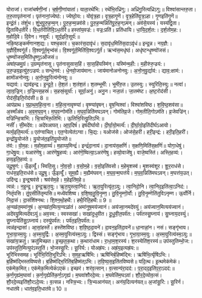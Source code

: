 

  
योराजा॑। राजा॑चर्षणी॒नां। च॒र्ष॒णी॒णांयाता॑। याता॒रथे॑भि:। रथे॑भि॒रध्रि॑गु:। अध्रि॑गु॒रित्यध्रि॑ऽगु:॥ विश्वा॑सान्तरु॒ता। त॒रु॒तापृत॑नानां। पृत॑नानां॒ज्येष्ठ॑:। ज्येष्ठो॒य:। योवृ॑त्र॒हा। वृ॒त्र॒हागृ॒णॆ। वृ॒त्र॒हेति॑वृ॒त्र॒ऽहा। गृ॒णइति॑गृ॒णॆ॥  
इन्द्रं॒तं। तंशुं॑भ। शुं॒भ॒पु॒रु॒ह॒न्म॒न्। पु॒रु॒ह॒न्म॒न्नव॑से। पु॒रु॒ह॒न्मन्निति॑पु॒रु॒ह॒न्ऽमन्। अव॑से॒यस्य॑। यस्य॑द्वि॒ता। द्वि॒तावि॑ध॒र्तरि॑। वि॒ध॒र्तरीति॑वि॒ऽध॒र्तरि॑॥ हस्ता॑य॒वज्र॑:। वज्र॒:प्रति॑। प्रति॑धायि। धा॒यि॒द॒र्श॒त:। द॒र्श॒तोम॒ह:। म॒होदि॒वे। दि॒वेन। नसूर्य॑:। सूर्य॒इति॒सूर्य॑:॥  
नकि॒ष्ठङ्कर्म॑णानश॒द्य:। यश्च॒कार॑। च॒कार॑स॒दावृ॑धं। स॒दावृ॑ध॒मिति॑स॒दाऽवृ॑धं॥ इन्द्र॒न्न। नय॒ज्ञै:। य॒ज्ञैर्वि॒श्वगू॑र्तं। वि॒श्वगू॑र्त॒मृभ्व॑सं। वि॒श्वगू॑र्त॒मिति॑वि॒श्वऽगू॑र्तं। ऋभ्व॑स॒मधृ॑ष्ठं। अधृ॑ष्टन्धृ॒ष्ण्वो॑जसं। धृ॒ष्ण्वो॑जस॒मिति॑धृ॒ष्णुऽओ॑जसं॥  
अषा॑ह्ळमु॒ग्रं। उ॒ग्रम्पृत॑नासु। पृत॑नासुसास॒हिं। सा॒स॒हिंयस्मि॑न्। यस्मि॑न्म॒ही:। म॒हीरु॑रु॒ज्रय॑:। उ॒रु॒ज्रय॒इत्यु॑रु॒ऽज्रय॑:॥ सन्धे॒नव॑:। धे॒नवो॒जाय॑मान:। जाय॑मानोअनोनवु:। अ॒नो॒न॒वु॒र्द्याव॑:। द्याव॒:क्षाम॑:। क्षामो॑अनोनवु:। अ॒नो॒न॒वु॒रित्य॑नोनवु:॥  
यद्याव॑:। द्याव॑इन्द्र। इ॒न्द्र॒ते॒। ते॒श॒तं। श॒तंश॒तं। श॒तम्भूमी॑:। भूमी॑रु॒त। उ॒तस्यु:। स्युरिति॒स्यु:॥ नत्वा॑। त्वा॒व॒ज्रि॒न्। व॒ज्रि॒न्त्स॒हस्रं॑। स॒हस्रं॒सूर्या॑:। सूर्या॒अनु॑। अनु॒न। नजा॒तं। जा॒तम॑ष्ट। अ॒ष्ट॒रोद॑सी। रोद॑सी॒इति॒रोद॑सी॥ 8 ॥  
आप॑प्राथ। प॒प्रा॒थ॒म॒हि॒त्व॒ना। म॒हि॒त्व॒नावृष्ण्या॑। वृष्ण्या॑वृषन्। वृ॒ष॒न्विश्वा॑। विश्वा॑शविष्ठ। श॒वि॒ष्ठ॒शव॑सा॥ अ॒स्माँअ॑व। अ॒व॒म॒घ॒व॒न्। म॒घ॒व॒न्गोम॑ति। म॒घ॒व॒न्निति॑मघऽवन्। गोम॑तिव्र॒जे। गोम॒तीति॒गोऽम॑ति। व्र॒जेवज्रि॑न्। वज्रि॑न्चि॒त्राभि॑:। चि॒त्राभि॑रू॒तिभि॑:। ऊ॒तिभि॒रित्यू॒तिऽभि॑:॥  
नसीं॑। सी॒मदे॑व:। अदे॑वआपत्। आ॒प॒दिषं॑। इषं॑दीर्घायो। दी॒र्घा॒यो॒मर्त्य॑:। दी॒र्घा॒यो॒इति॑दीर्घऽआयो। मर्त्य॒इति॒मर्त्य॑:॥ एत॑ग्वाचित्। एत॒ग्वेत्येत॑ऽग्वा। चि॒द्य:। यओज॑से। ओज॑से॒हरी॑। हरी॒इन्द्र॑:। हरी॒इति॒हरी॑। इन्द्रो॑यु॒योज॑ते। यु॒योज॑त॒इति॑यु॒योज॑ते॥  
तंव॑:। वो॒म॒ह:। म॒होम॒हाय्यं॑। म॒हाय्य॒मिन्द्रं॑। इन्द्रं॑दा॒नाय॑। दा॒नाय॑स॒क्षणिं॑। स॒क्षणि॒मिति॑स॒क्षणिं॑॥ योगा॒धेषु॑। गा॒धेषु॒य:। यआर॑णॆषु। आर॑णॆषु॒हव्य॑:। आर॑णॆ॒ष्वित्या॒ऽअर॑णॆषु। हव्यो॒वाजे॑षु। वाजे॒ष्वस्ति॑। अस्ति॒हव्य॑:। हव्य॒इति॒हव्य॑:॥  
उदू॒षुण॑:। ऊँ॒इत्यूँ॑। स्विति॒सु। नो॒व॒सो॒। व॒सो॒म॒हे। व॒सो॒इति॑वसो। म॒हेमृ॒शस्व॑। मृ॒शस्व॑शूर। शू॒र॒राध॑से। राध॑स॒इति॒राध॑से॥ उदू॒षु। ऊँ॒इत्यूँ॑। सुम॒ह्यै। म॒ह्यैम॑घवन्। म॒घ॒व॒न्म॒घत्त॑ये। म॒घ॒व॒न्निति॑मघऽवन्। म॒घत्त॑य॒उत्। उदि॑न्द्र। इ॒न्द्र॒श्रव॑से। श्रव॑सेम॒हे। म॒हेइति॑म॒हे॥  
त्वन्न॑:। न॒इ॒न्द्र॒। इ॒न्द्र॒ऋ॒त॒यु:। ऋ॒त॒युस्त्वा॒निद॑:। ऋ॒त॒युरित्यृ॑त॒ऽयु:। त्वा॒निदो॒नि। त्वा॒निद॒इति॑त्वा॒ऽनिद॑:। नितृं॑पसि। तृं॒प॒सीति॑तृम्पसि॥ मध्ये॑वशिष्व। व॒शि॒ष्व॒तु॒वि॒नृ॒म्ण॒। तु॒वि॒नृ॒म्णॊ॒र्वो:। तु॒वि॒नृ॒म्णॆति॑तुविऽनृम्ण। ऊ॒र्वोर्नि। निदा॒सं। दा॒संशि॑श्नथ:। शि॒श्न॒थो॒हथै॑:। हथै॒रिति॒हथै॑:॥ 9 ॥  
अ॒न्यव्र॑त॒ममा॑नुषं। अ॒न्यव्र॑त॒मित्य॒न्यऽव्र॑तं। अमा॑नुष॒मय॑ज्वानं। अय॑ज्वा॒नमदे॑वयुं। अय॑ज्वान॒मित्यय॑ज्वानं। अदे॑वयु॒मित्यदे॑वऽयुं॥ अव॒स्व:। स्वस्सखा॑। सखा॑दुधुवीत। दु॒धु॒वी॒त॒पर्व॑त:। पर्व॑तस्सु॒घ्नाय॑। सु॒घ्नाय॒दस्युं॑। सु॒घ्नायेति॑सु॒ऽघ्नाय॑। दस्युं॒पर्व॑त:। पर्व॑त॒इति॒पर्व॑त:॥  
त्वन्न॑इन्द्रासां। आ॒सां॒हस्ते॑। हस्ते॑शविष्ठ। श॒वि॒ष्ठ॒दा॒वने॑। दा॒वन॒इति॑दा॒वने॑॥ धा॒नान्नां॒न। नसं। सङ्गृ॑भाय। गृ॒भा॒या॒स्म॒यु:। अ॒स्म॒युर्द्वि:। अ॒स्म॒युरित्य॑स्म॒ऽयु:। द्विस्सं। सङ्गृ॑भाय। गृ॒भा॒या॒स्म॒यु:। अ॒स्म॒युरित्य॑स्म॒ऽयु:॥  
सखा॑य॒क्रतुं॑। क्रतु॑मिच्छत। इ॒च्छ॒त॒क॒था। क॒थारा॑धाम। रा॒धा॒म॒श॒रस्य॑। श॒रस्येति॑श॒रस्य॑॥ उप॑स्तुतिम्भो॒ज:। उप॑स्तुति॒मित्युप॑ऽस्तुतिं। भो॒जस्सू॒रि:। सू॒रिर्य:। योअह्र॑य:। अह्र॑य॒इत्यह्र॑य:॥  
भूरि॑भिस्समह। भूरि॑भि॒रिति॒भूरि॑ऽभि:। स॒म॒ह॒ऋषि॑भि:। ऋषि॑भिर्ब॒हिष्म॑द्भि:। ऋषि॑भि॒र्त्यृषि॑ऽभि:। ब॒र्हिष्म॑द्भिस्तविष्यसे। ब॒र्हिष्म॑द्भि॒रिति॑ब॒र्हिष्म॑त्ऽभि:। त॒वि॒ष्य॒स॒इति॑तविष्यसे॥ यदि॒त्थ। इ॒त्थमेक॑मेकं। एक॑मेक॒मित्। एक॑मेक॒मित्येकं॑ऽएकं। इच्छर॑। शर॑व॒त्सान्। व॒त्सान्प॑रा॒दद॑:। प॒रा॒दद॒इति॑प॒रा॒ऽदद॑:॥  
क॒र्ण॒गृह्य॑म॒घावा॑। क॒र्ण॒गृह्येति॑क॒र्ण॒ऽगृह्य॑। म॒घवा॑शौरदे॒व्य:। म॒घवेति॑म॒घऽवा॑। शौ॒र॒दे॒व्योव॒त्सं। शौ॒रदे॒व्यइति॑शौ॒रऽदे॒व्य:। व॒त्सन्न। नस्त्रि॒भ्य:। त्रि॒भ्यआन॑यत्। अन॑य॒दित्यन॑यत्॥ अ॒जांसू॒रि:। सू॒रिर्न। नधात॑वे। धात॑व॒इति॒धात॑वे॥ 10 ॥  
